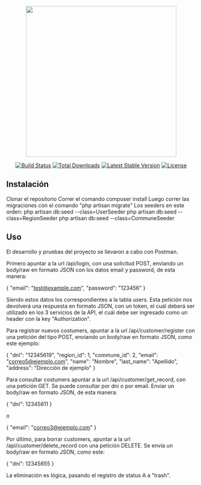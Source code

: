 <p align="center"><a href="https://laravel.com" target="_blank"><img src="https://raw.githubusercontent.com/laravel/art/master/logo-lockup/5%20SVG/2%20CMYK/1%20Full%20Color/laravel-logolockup-cmyk-red.svg" width="400"></a></p>

<p align="center">
<a href="https://travis-ci.org/laravel/framework"><img src="https://travis-ci.org/laravel/framework.svg" alt="Build Status"></a>
<a href="https://packagist.org/packages/laravel/framework"><img src="https://img.shields.io/packagist/dt/laravel/framework" alt="Total Downloads"></a>
<a href="https://packagist.org/packages/laravel/framework"><img src="https://img.shields.io/packagist/v/laravel/framework" alt="Latest Stable Version"></a>
<a href="https://packagist.org/packages/laravel/framework"><img src="https://img.shields.io/packagist/l/laravel/framework" alt="License"></a>
</p>

## Instalación

Clonar el repositorio
Correr el comando composer install
Luego correr las migraciones con el comando "php artisan migrate"
Los seeders en este orden:
php artisan db:seed --class=UserSeeder
php artisan db:seed --class=RegionSeeder
php artisan db:seed --class=CommuneSeeder

## Uso

El desarrollo y pruebas del proyecto se llevaron a cabo con Postman.

Primero apuntar a la url /api/login, con una solicitud POST, enviando un body/raw en formato JSON con los datos email y password, de esta manera:

{
    "email": "test@example.com",
    "password": "123456"
}

Siendo estos datos los correspondientes a la tabla users.
Esta petición nos devolverá una respuesta en formato JSON, con un token, el cuál deberá ser utilizado en los 3 servicios de la API, el cuál debe ser ingresado como un header con la key "Authorization".

Para registrar nuevos costumers, apuntar a la url /api/customer/register con una petición del tipo POST, enviando un body/raw en formato JSON, como este ejemplo:

{
    "dni": "12345619",
    "region_id": 1,
    "commune_id": 2,
    "email": "correo5@ejemplo.com",
    "name": "Nombre",
    "last_name": "Apellido",
    "address": "Dirección de ejemplo"
}

Para consultar costumers apuntar a la url /api/customer/get_record, con una petición GET. Se puede consultar por dni o por email. Enviar un body/raw en formato JSON, de esta manera:

{
    "dni": 12345611
}

o 

{
    "email": "correo3@ejemplo.com"
}

Por último, para borrar customers, apuntar a la url /api/customer/delete_record con una petición DELETE. Se envía un body/raw en formato JSON, como este:

{
        "dni": 12345655
}

La eliminación es lógica, pasando el registro de status A a "trash".









